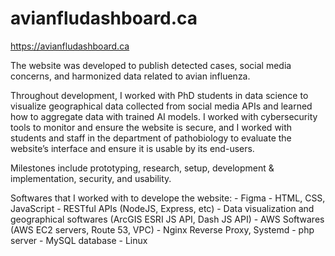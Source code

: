 # avianfludashboard.ca

https://avianfludashboard.ca

The website was developed to publish detected cases, social media concerns, and harmonized data related to avian influenza.

Throughout development, I worked with PhD students in data science to visualize geographical data collected from social media APIs and learned how to aggregate data with trained AI models. I worked with cybersecurity tools to monitor and ensure the website is secure, and I worked with students and staff in the department of pathobiology to evaluate the website’s interface and ensure it is usable by its end-users.

Milestones include prototyping, research, setup, development & implementation, security, and usability.

Softwares that I worked with to develope the website:
    - Figma
    - HTML, CSS, JavaScript
    - RESTful APIs (NodeJS, Express, etc)
    - Data visualization and geographical softwares (ArcGIS ESRI JS API, Dash JS API)
    - AWS Softwares (AWS EC2 servers, Route 53, VPC)
    - Nginx Reverse Proxy, Systemd
    - php server
    - MySQL database
    - Linux
